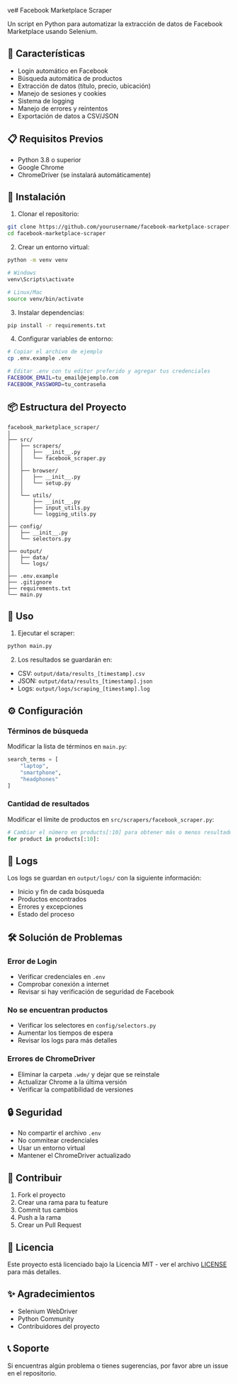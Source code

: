 ve# Facebook Marketplace Scraper

Un script en Python para automatizar la extracción de datos de Facebook Marketplace usando Selenium.

## 🚀 Características

- Login automático en Facebook
- Búsqueda automática de productos
- Extracción de datos (título, precio, ubicación)
- Manejo de sesiones y cookies
- Sistema de logging
- Manejo de errores y reintentos
- Exportación de datos a CSV/JSON

## 📋 Requisitos Previos

- Python 3.8 o superior
- Google Chrome
- ChromeDriver (se instalará automáticamente)

## 🔧 Instalación

1. Clonar el repositorio:
```bash
git clone https://github.com/yourusername/facebook-marketplace-scraper.git
cd facebook-marketplace-scraper
```

2. Crear un entorno virtual:
```bash
python -m venv venv

# Windows
venv\Scripts\activate

# Linux/Mac
source venv/bin/activate
```

3. Instalar dependencias:
```bash
pip install -r requirements.txt
```

4. Configurar variables de entorno:
```bash
# Copiar el archivo de ejemplo
cp .env.example .env

# Editar .env con tu editor preferido y agregar tus credenciales
FACEBOOK_EMAIL=tu_email@ejemplo.com
FACEBOOK_PASSWORD=tu_contraseña
```

## 📦 Estructura del Proyecto

```
facebook_marketplace_scraper/
│
├── src/
│   ├── scrapers/
│   │   ├── __init__.py
│   │   └── facebook_scraper.py
│   │
│   ├── browser/
│   │   ├── __init__.py
│   │   └── setup.py
│   │
│   └── utils/
│       ├── __init__.py
│       ├── input_utils.py
│       └── logging_utils.py
│
├── config/
│   ├── __init__.py
│   └── selectors.py
│
├── output/
│   ├── data/
│   └── logs/
│
├── .env.example
├── .gitignore
├── requirements.txt
└── main.py
```

## 🚀 Uso

1. Ejecutar el scraper:
```bash
python main.py
```

2. Los resultados se guardarán en:
- CSV: `output/data/results_[timestamp].csv`
- JSON: `output/data/results_[timestamp].json`
- Logs: `output/logs/scraping_[timestamp].log`

## ⚙️ Configuración

### Términos de búsqueda
Modificar la lista de términos en `main.py`:
```python
search_terms = [
    "laptop",
    "smartphone",
    "headphones"
]
```

### Cantidad de resultados
Modificar el límite de productos en `src/scrapers/facebook_scraper.py`:
```python
# Cambiar el número en products[:10] para obtener más o menos resultados
for product in products[:10]:
```

## 📝 Logs

Los logs se guardan en `output/logs/` con la siguiente información:
- Inicio y fin de cada búsqueda
- Productos encontrados
- Errores y excepciones
- Estado del proceso

## 🛠️ Solución de Problemas

### Error de Login
- Verificar credenciales en `.env`
- Comprobar conexión a internet
- Revisar si hay verificación de seguridad de Facebook

### No se encuentran productos
- Verificar los selectores en `config/selectors.py`
- Aumentar los tiempos de espera
- Revisar los logs para más detalles

### Errores de ChromeDriver
- Eliminar la carpeta `.wdm/` y dejar que se reinstale
- Actualizar Chrome a la última versión
- Verificar la compatibilidad de versiones

## 🔒 Seguridad

- No compartir el archivo `.env`
- No commitear credenciales
- Usar un entorno virtual
- Mantener el ChromeDriver actualizado

## 🤝 Contribuir

1. Fork el proyecto
2. Crear una rama para tu feature
3. Commit tus cambios
4. Push a la rama
5. Crear un Pull Request

## 📜 Licencia

Este proyecto está licenciado bajo la Licencia MIT - ver el archivo [LICENSE](LICENSE) para más detalles.

## ✨ Agradecimientos

- Selenium WebDriver
- Python Community
- Contribuidores del proyecto

## 📞 Soporte

Si encuentras algún problema o tienes sugerencias, por favor abre un issue en el repositorio.